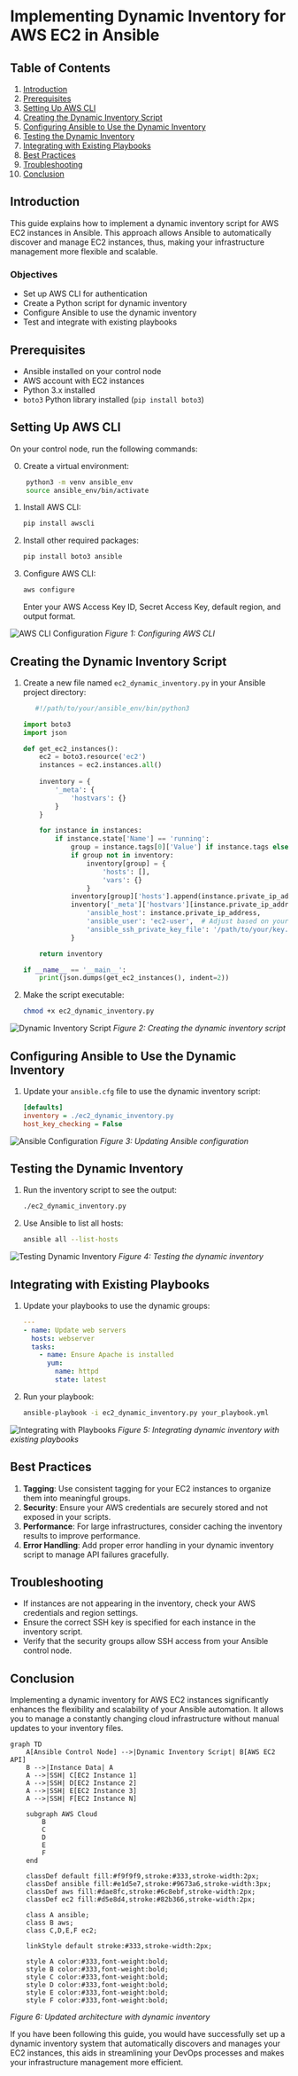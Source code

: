 # Implementing Dynamic Inventory for AWS EC2 in Ansible

## Table of Contents
1. [Introduction](#introduction)
2. [Prerequisites](#prerequisites)
3. [Setting Up AWS CLI](#setting-up-aws-cli)
4. [Creating the Dynamic Inventory Script](#creating-the-dynamic-inventory-script)
5. [Configuring Ansible to Use the Dynamic Inventory](#configuring-ansible-to-use-the-dynamic-inventory)
6. [Testing the Dynamic Inventory](#testing-the-dynamic-inventory)
7. [Integrating with Existing Playbooks](#integrating-with-existing-playbooks)
8. [Best Practices](#best-practices)
9. [Troubleshooting](#troubleshooting)
10. [Conclusion](#conclusion)

## Introduction

This guide explains how to implement a dynamic inventory script for AWS EC2 instances in Ansible. This approach allows Ansible to automatically discover and manage EC2 instances, thus, making your infrastructure management more flexible and scalable.

### Objectives
- Set up AWS CLI for authentication
- Create a Python script for dynamic inventory
- Configure Ansible to use the dynamic inventory
- Test and integrate with existing playbooks

## Prerequisites

- Ansible installed on your control node
- AWS account with EC2 instances
- Python 3.x installed
- `boto3` Python library installed (`pip install boto3`)

## Setting Up AWS CLI
On your control node, run the following commands:

0. Create a virtual environment:
```bash
    python3 -m venv ansible_env
    source ansible_env/bin/activate
```

1. Install AWS CLI:
   ```bash
   pip install awscli
   ```

2. Install other required packages:
   ```bash
   pip install boto3 ansible
   ```
3. Configure AWS CLI:
   ```bash
   aws configure
   ```
   Enter your AWS Access Key ID, Secret Access Key, default region, and output format.

![AWS CLI Configuration](./images/aws-cli-config.png)
*Figure 1: Configuring AWS CLI*

## Creating the Dynamic Inventory Script

1. Create a new file named `ec2_dynamic_inventory.py` in your Ansible project directory:

   ```python
      #!/path/to/your/ansible_env/bin/python3

   import boto3
   import json

   def get_ec2_instances():
       ec2 = boto3.resource('ec2')
       instances = ec2.instances.all()
       
       inventory = {
           '_meta': {
               'hostvars': {}
           }
       }

       for instance in instances:
           if instance.state['Name'] == 'running':
               group = instance.tags[0]['Value'] if instance.tags else 'ungrouped'
               if group not in inventory:
                   inventory[group] = {
                       'hosts': [],
                       'vars': {}
                   }
               inventory[group]['hosts'].append(instance.private_ip_address)
               inventory['_meta']['hostvars'][instance.private_ip_address] = {
                   'ansible_host': instance.private_ip_address,
                   'ansible_user': 'ec2-user',  # Adjust based on your AMI
                   'ansible_ssh_private_key_file': '/path/to/your/key.pem'
               }

       return inventory

   if __name__ == '__main__':
       print(json.dumps(get_ec2_instances(), indent=2))
   ```

2. Make the script executable:
   ```bash
   chmod +x ec2_dynamic_inventory.py
   ```

![Dynamic Inventory Script](./images/dynamic-inventory-script.png)
*Figure 2: Creating the dynamic inventory script*

## Configuring Ansible to Use the Dynamic Inventory

1. Update your `ansible.cfg` file to use the dynamic inventory script:

   ```ini
   [defaults]
   inventory = ./ec2_dynamic_inventory.py
   host_key_checking = False
   ```

![Ansible Configuration](./images/ansible-config.png)
*Figure 3: Updating Ansible configuration*

## Testing the Dynamic Inventory

1. Run the inventory script to see the output:
   ```bash
   ./ec2_dynamic_inventory.py
   ```

2. Use Ansible to list all hosts:
   ```bash
   ansible all --list-hosts
   ```

![Testing Dynamic Inventory](./images/test-dynamic-inventory.png)
*Figure 4: Testing the dynamic inventory*

## Integrating with Existing Playbooks

1. Update your playbooks to use the dynamic groups:

   ```yaml
   ---
   - name: Update web servers
     hosts: webserver
     tasks:
       - name: Ensure Apache is installed
         yum:
           name: httpd
           state: latest
   ```

2. Run your playbook:
   ```bash
   ansible-playbook -i ec2_dynamic_inventory.py your_playbook.yml
   ```

![Integrating with Playbooks](./images/integrate-playbooks.png)
*Figure 5: Integrating dynamic inventory with existing playbooks*

## Best Practices

1. **Tagging**: Use consistent tagging for your EC2 instances to organize them into meaningful groups.
2. **Security**: Ensure your AWS credentials are securely stored and not exposed in your scripts.
3. **Performance**: For large infrastructures, consider caching the inventory results to improve performance.
4. **Error Handling**: Add proper error handling in your dynamic inventory script to manage API failures gracefully.

## Troubleshooting

- If instances are not appearing in the inventory, check your AWS credentials and region settings.
- Ensure the correct SSH key is specified for each instance in the inventory script.
- Verify that the security groups allow SSH access from your Ansible control node.

## Conclusion

Implementing a dynamic inventory for AWS EC2 instances significantly enhances the flexibility and scalability of your Ansible automation. It allows you to manage a constantly changing cloud infrastructure without manual updates to your inventory files.

```mermaid
graph TD
    A[Ansible Control Node] -->|Dynamic Inventory Script| B[AWS EC2 API]
    B -->|Instance Data| A
    A -->|SSH| C[EC2 Instance 1]
    A -->|SSH| D[EC2 Instance 2]
    A -->|SSH| E[EC2 Instance 3]
    A -->|SSH| F[EC2 Instance N]
    
    subgraph AWS Cloud
        B
        C
        D
        E
        F
    end
    
    classDef default fill:#f9f9f9,stroke:#333,stroke-width:2px;
    classDef ansible fill:#e1d5e7,stroke:#9673a6,stroke-width:3px;
    classDef aws fill:#dae8fc,stroke:#6c8ebf,stroke-width:2px;
    classDef ec2 fill:#d5e8d4,stroke:#82b366,stroke-width:2px;
    
    class A ansible;
    class B aws;
    class C,D,E,F ec2;
    
    linkStyle default stroke:#333,stroke-width:2px;
    
    style A color:#333,font-weight:bold;
    style B color:#333,font-weight:bold;
    style C color:#333,font-weight:bold;
    style D color:#333,font-weight:bold;
    style E color:#333,font-weight:bold;
    style F color:#333,font-weight:bold;

```
*Figure 6: Updated architecture with dynamic inventory*

If you have been following this guide, you would have successfully set up a dynamic inventory system that automatically discovers and manages your EC2 instances, this aids in streamlining your DevOps processes and makes your infrastructure management more efficient.
